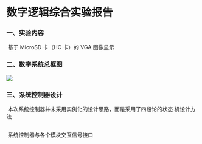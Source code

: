 # 数字逻辑综合实验报告

### 一、实验内容

​	基于 MicroSD 卡（HC 卡）的 VGA 图像显示

### 二、数字系统总框图

![](struct)

### 三、系统控制器设计

​	本次系统控制器并未采用实例化的设计思路，而是采用了四段论的状态 机设计方法

![]()

​	系统控制器与各个模块交互信号接口

![]()